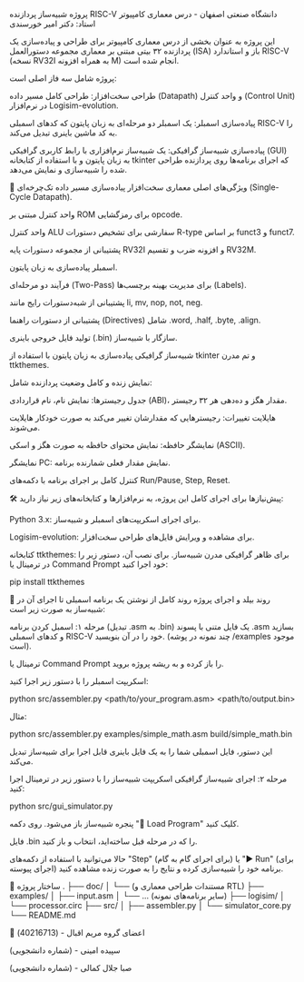 پروژه شبیه‌ساز پردازنده RISC-V
دانشگاه صنعتی اصفهان - درس معماری کامپیوتر
استاد: دکتر امیر خورسندی

این پروژه به عنوان بخشی از درس معماری کامپیوتر برای طراحی و پیاده‌سازی یک پردازنده ۳۲ بیتی مبتنی بر معماری مجموعه دستورالعمل (ISA) باز و استاندارد RISC-V (نسخه RV32I به همراه افزونه M) انجام شده است.

پروژه شامل سه فاز اصلی است:

طراحی سخت‌افزار: طراحی کامل مسیر داده (Datapath) و واحد کنترل (Control Unit) در نرم‌افزار Logisim-evolution.

پیاده‌سازی اسمبلر: یک اسمبلر دو مرحله‌ای به زبان پایتون که کدهای اسمبلی RISC-V را به کد ماشین باینری تبدیل می‌کند.

پیاده‌سازی شبیه‌ساز گرافیکی: یک شبیه‌ساز نرم‌افزاری با رابط کاربری گرافیکی (GUI) به زبان پایتون و با استفاده از کتابخانه tkinter که اجرای برنامه‌ها روی پردازنده طراحی شده را شبیه‌سازی و نمایش می‌دهد.

🌟 ویژگی‌های اصلی
معماری سخت‌افزار
پیاده‌سازی مسیر داده تک‌چرخه‌ای (Single-Cycle Datapath).

واحد کنترل مبتنی بر ROM برای رمزگشایی opcode.

واحد کنترل ALU سفارشی برای تشخیص دستورات R-type بر اساس funct3 و funct7.

پشتیبانی از مجموعه دستورات پایه RV32I و افزونه ضرب و تقسیم RV32M.

اسمبلر
پیاده‌سازی به زبان پایتون.

فرآیند دو مرحله‌ای (Two-Pass) برای مدیریت بهینه برچسب‌ها (Labels).

پشتیبانی از شبه‌دستورات رایج مانند li, mv, nop, not, neg.

پشتیبانی از دستورات راهنما (Directives) شامل .word, .half, .byte, .align.

تولید فایل خروجی باینری (.bin) سازگار با شبیه‌ساز.

شبیه‌ساز گرافیکی
پیاده‌سازی به زبان پایتون با استفاده از tkinter و تم مدرن ttkthemes.

نمایش زنده و کامل وضعیت پردازنده شامل:

جدول رجیسترها: نمایش نام، نام قراردادی (ABI)، مقدار هگز و ده‌دهی هر ۳۲ رجیستر.

هایلایت تغییرات: رجیسترهایی که مقدارشان تغییر می‌کند به صورت خودکار هایلایت می‌شوند.

نمایشگر حافظه: نمایش محتوای حافظه به صورت هگز و اسکی (ASCII).

نمایشگر PC: نمایش مقدار فعلی شمارنده برنامه.

کنترل کامل بر اجرای برنامه با دکمه‌های Run/Pause, Step, Reset.

🛠️ پیش‌نیازها
برای اجرای کامل این پروژه، به نرم‌افزارها و کتابخانه‌های زیر نیاز دارید:

Python 3.x: برای اجرای اسکریپت‌های اسمبلر و شبیه‌ساز.

Logisim-evolution: برای مشاهده و ویرایش فایل‌های طراحی سخت‌افزار.

کتابخانه ttkthemes: برای ظاهر گرافیکی مدرن شبیه‌ساز. برای نصب آن، دستور زیر را در ترمینال یا Command Prompt خود اجرا کنید:

pip install ttkthemes

🚀 روند بیلد و اجرای پروژه
روند کامل از نوشتن یک برنامه اسمبلی تا اجرای آن در شبیه‌ساز به صورت زیر است:

مرحله ۱: اسمبل کردن برنامه (تبدیل .asm به .bin)
یک فایل متنی با پسوند .asm بسازید و کدهای اسمبلی RISC-V خود را در آن بنویسید. (چند نمونه در پوشه /examples موجود است).

ترمینال یا Command Prompt را باز کرده و به ریشه پروژه بروید.

اسکریپت اسمبلر را با دستور زیر اجرا کنید:

python src/assembler.py <path/to/your_program.asm> <path/to/output.bin>

مثال:

python src/assembler.py examples/simple_math.asm build/simple_math.bin

این دستور، فایل اسمبلی شما را به یک فایل باینری قابل اجرا برای شبیه‌ساز تبدیل می‌کند.

مرحله ۲: اجرای شبیه‌ساز گرافیکی
اسکریپت شبیه‌ساز را با دستور زیر در ترمینال اجرا کنید:

python src/gui_simulator.py

پنجره شبیه‌ساز باز می‌شود. روی دکمه "📂 Load Program" کلیک کنید.

فایل .bin را که در مرحله قبل ساخته‌اید، انتخاب و باز کنید.

حالا می‌توانید با استفاده از دکمه‌های "Step" (برای اجرای گام به گام) یا "▶️ Run" (برای اجرای پیوسته) برنامه خود را شبیه‌سازی کرده و نتایج را به صورت زنده مشاهده کنید.

📁 ساختار پروژه
.
├── doc/
│   └── (مستندات طراحی معماری و RTL)
├── examples/
│   ├── input.asm
│   └── ... (سایر برنامه‌های نمونه)
├── logisim/
│   └── processor.circ 
├── src/
│   ├── assembler.py
│   └── simulator_core.py
└── README.md

👥 اعضای گروه
مریم اقبال - (40216713)

سپیده امینی - (شماره دانشجویی)

 صبا جلال کمالی - (شماره دانشجویی)

